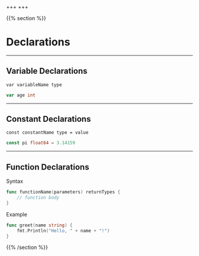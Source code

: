 +++
+++

{{% section %}}

# Declarations

---

## Variable Declarations
`var variableName type`

```go
var age int
```
---
## Constant Declarations
`const constantName type = value`

```go
const pi float64 = 3.14159
```
---
## Function Declarations
Syntax
```go
func functionName(parameters) returnTypes {   
    // function body  
}
```
Example
```go
func greet(name string) {
    fmt.Println("Hello, " + name + "!")
}
```

{{% /section %}}